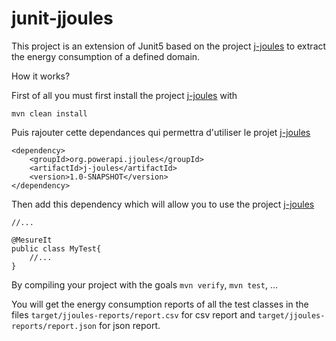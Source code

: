 # junit-jjoules

This project is an extension of Junit5 based on the project  [j-joules](https://github.com/Mamadou59/j-joules) to extract the energy consumption of a defined domain.

How it works?

First of all you must first install the project [j-joules](https://github.com/Mamadou59/j-joules) with


	mvn clean install 
	
Puis rajouter cette dependances qui permettra d'utiliser le projet [j-joules](https://github.com/Mamadou59/j-joules)
	
	<dependency>
		<groupId>org.powerapi.jjoules</groupId>
		<artifactId>j-joules</artifactId>
		<version>1.0-SNAPSHOT</version>
    </dependency>
   
Then add this dependency which will allow you to use the project [j-joules](https://github.com/Mamadou59/j-joules)

```
//...

@MesureIt
public class MyTest{
	//...
}

```

By compiling your project with the goals `mvn verify`, `mvn test`, ...

You will get the energy consumption reports of all the test classes in the files `target/jjoules-reports/report.csv` for csv report and `target/jjoules-reports/report.json` for json report.